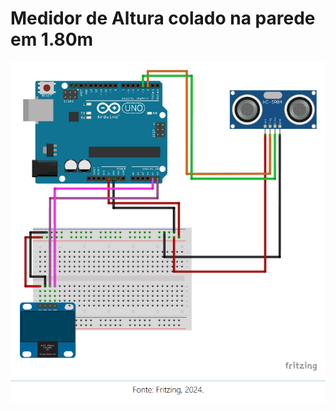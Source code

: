 # Medidor de Altura colado na parede em 1.80m

![Protótipo do medidor](prototipo_medidor_de_altura.png)
